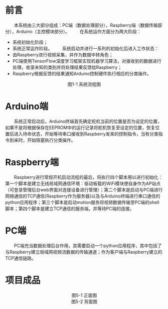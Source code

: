 
# 前言
&emsp;&emsp;本系统由三大部分组成：PC端（数据处理部分），Raspberry端（数据传输部分），Arduino（主控模块部分）。
&emsp;&emsp;在系统运作方面分为两大阶段：
* 系统初始化阶段；
* 系统正常运作阶段。
&emsp;&emsp;系统启动并进行一系列的初始化后进入工作状态：
* 由Raspberry进行视频采集，并作为数据中转角色；
* PC端使用TensorFlow深度学习框架实现机器学习算法，对接收到的数据进行处理，收录未知的类别并将处理结果反馈给Raspberry；
* Raspberry根据反馈的结果通知Arduino控制硬件执行相应的分类操作。

<div align=center><src="https://github.com/YobeZhou/automatic_recycler/blob/master/source/images/1-1_System-flow-chart.png"/></div>
<div align=center>图1-1 系统流程图</div>

# Arduino端
&emsp;&emsp;系统正常启动后，Arduino终端首先确定舵机当前的位置是否为设定的位置，如果不是将根据保存在EEPROM中的运行记录将舵机恢复至设定的位置，恢复位置后进入待命状态，开始等待串口接收到Raspberry发来的控制指令，当有分类指令到来时，开始阻塞执行分类操作。
# Raspberry端
&emsp;&emsp;Raspberry进行常规开机启动流程的最后，将执行四个脚本用以进行初始化：第一个脚本是建立无线局域网通信环境：驱动板载的WiFi模块使自身作为AP站点（可登录管理后台web界面对连接设备进行管理）；第二个脚本是启动与PC端进行网络通信的TCP通信(Raspberry作为服务器)以及与Arduino终端进行串口通信的python应用程序；第三个脚本是启动motion服务将视频数据传输至PC端的shell脚本；第四个脚本是建立TCP通信的服务端，并等待PC端的连接。
# PC端
&emsp;&emsp;PC端充当数据处理后台作用，其需要启动一个python应用程序，其中包括了与Raspberry建立局域网视频流数据的传输通道；作为客户端与Raspberry建立的TCP通信链路。

# 项目成品
<div align=center><src="https://github.com/YobeZhou/automatic_recycler/blob/master/source/images/5-1_Front-view.JPG"/></div>
<div align=center>图5-1 正面图</div>

<div align=center><src="https://github.com/YobeZhou/automatic_recycler/blob/master/source/images/5-2_back image.JPG"/></div>
<div align=center>图5-2 背面图</div>
